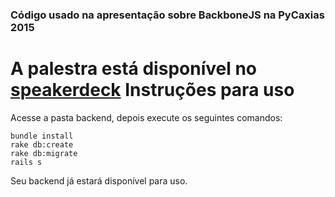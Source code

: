 ### Código usado na apresentação sobre BackboneJS na PyCaxias 2015  
  A palestra está disponível no [speakerdeck](https://speakerdeck.com/renatosuero/aplicacao-dinamica-com-backbonejs)
Instruções para uso  
===================  
Acesse a pasta backend, depois execute os seguintes comandos:
<pre><code>bundle install  
rake db:create
rake db:migrate
rails s
</pre></code>  
Seu backend já estará disponível para uso.
